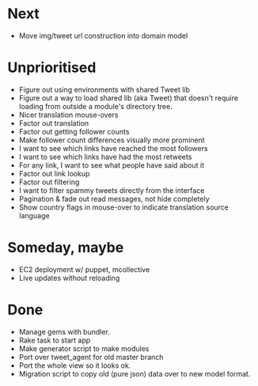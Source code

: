 # Next
- Move img/tweet url construction into domain model

# Unprioritised
- Figure out using environments with shared Tweet lib
- Figure out a way to load shared lib (aka Tweet) that doesn't require loading from outside a module's directory tree.
- Nicer translation mouse-overs
- Factor out translation
- Factor out getting follower counts
- Make follower count differences visually more prominent
- I want to see which links have reached the most followers
- I want to see which links have had the most retweets
- For any link, I want to see what people have said about it
- Factor out link lookup
- Factor out filtering
- I want to filter spammy tweets directly from the interface
- Pagination & fade out read messages, not hide completely
- Show country flags in mouse-over to indicate translation source language

# Someday, maybe
- EC2 deployment w/ puppet, mcollective
- Live updates without reloading

# Done
- Manage gems with bundler.
- Rake task to start app
- Make generator script to make modules
- Port over tweet_agent for old master branch
- Port the whole view so it looks ok.
- Migration script to copy old (pure json) data over to new model format.
